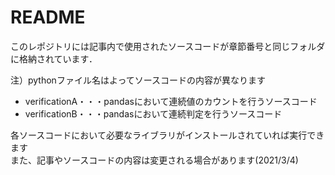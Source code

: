 # README
このレポジトリには記事内で使用されたソースコードが章節番号と同じフォルダに格納されています．

注）pythonファイル名はよってソースコードの内容が異なります
- verificationA・・・pandasにおいて連続値のカウントを行うソースコード
- verificationB・・・pandasにおいて連続判定を行うソースコード

各ソースコードにおいて必要なライブラリがインストールされていれば実行できます  
また、記事やソースコードの内容は変更される場合があります(2021/3/4)
